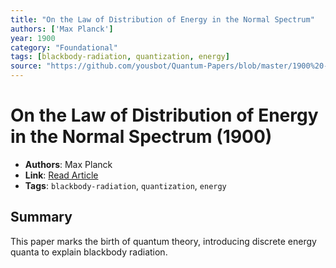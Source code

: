 ```yaml
---
title: "On the Law of Distribution of Energy in the Normal Spectrum"
authors: ['Max Planck']
year: 1900
category: "Foundational"
tags: [blackbody-radiation, quantization, energy]
source: "https://github.com/yousbot/Quantum-Papers/blob/master/1900%20-%20M.%20Planck%2C%20Distribution%20law.pdf"
---
```


# On the Law of Distribution of Energy in the Normal Spectrum (1900)

- **Authors**: Max Planck  
- **Link**: [Read Article](https://github.com/yousbot/Quantum-Papers/blob/master/1900%20-%20M.%20Planck%2C%20Distribution%20law.pdf)  
- **Tags**: `blackbody-radiation`, `quantization`, `energy`

## Summary

This paper marks the birth of quantum theory, introducing discrete energy quanta to explain blackbody radiation.
